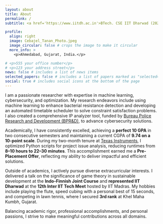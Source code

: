 ```yaml
---
layout: about
title: About
permalink: /
subtitle: <a href='https://www.iitdh.ac.in'>BTech. CSE IIT Dharwad (2021-2025)</a>. Karnataka, India.

profile:
  align: right
  image: Cebajel_Tanan_Photo.jpeg
  image_circular: false # crops the image to make it circular
  more_info: >
    <p>Ahmedabad, Gujarat, India.</p>

# <p>555 your office number</p>
# <p>123 your address street</p>
news: false # includes a list of news items
selected_papers: false # includes a list of papers marked as "selected={true}"
social: true # includes social icons at the bottom of the page
---
```


<!-- Write your biography here. Tell the world about yourself. Link to your favorite [subreddit](http://reddit.com). You can put a picture in, too. The code is already in, just name your picture `prof_pic.jpg` and put it in the `img/` folder.

Put your address / P.O. box / other info right below your picture. You can also disable any of these elements by editing `profile` property of the YAML header of your `_pages/about.md`. Edit `_bibliography/papers.bib` and Jekyll will render your [publications page](/al-folio/publications/) automatically.

Link to your social media connections, too. This theme is set up to use [Font Awesome icons](https://fontawesome.com/) and [Academicons](https://jpswalsh.github.io/academicons/), like the ones below. Add your Facebook, Twitter, LinkedIn, Google Scholar, or just disable all of them. -->

I am a passionate researcher with expertise in machine learning, cybersecurity, and optimization. My research endeavors include using machine learning to enhance bacterial resistance detection and developing an automated timetable scheduler to solve constraint satisfaction problems. I also created a comprehensive IP analyzer tool, funded by [Bureau Police Research and Development (BPR&D)](https://bprd.nic.in), to advance cybersecurity solutions.

Academically, I have consistently excelled, achieving a **perfect 10 GPA** in two consecutive semesters and maintaining a current CGPA of **9.74 on a 10-point scale**. During my two-month tenure at [Texas Instruments](https://www.ti.com), I optimized Python scripts for project issue analysis, reducing runtimes from **8–10 hours to 22–30 minutes**. This accomplishment earned me a **Pre-Placement Offer**, reflecting my ability to deliver impactful and efficient solutions.

Outside of academics, I actively pursue diverse extracurricular interests. I delivered a talk on the significance of game theory in sustainable development at the **Indo-Finnish Joint Course** and **represented IIT Dharwad** at the **12th Inter IIT Tech Meet** hosted by IIT Madras. My hobbies include playing the flute, speed cubing with a personal best of 15 seconds, and competing in lawn tennis, where I secured **3rd rank** at Khel Maha Kumbh, Gujarat.

Balancing academic rigor, professional accomplishments, and personal passions, I strive to make meaningful contributions across all domains.
